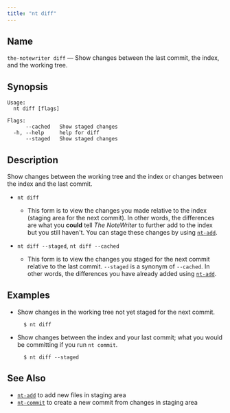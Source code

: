 ```yaml
---
title: "nt diff"
---
```


## Name

`the-notewriter diff` — Show changes between the last commit, the index, and the working tree.

## Synopsis

```
Usage:
  nt diff [flags]

Flags:
      --cached   Show staged changes
  -h, --help     help for diff
      --staged   Show staged changes
```

## Description

Show changes between the working tree and the index or changes between the index and the last commit.

* `nt diff`
  * This form is to view the changes you made relative to the index (staging area for the next commit). In other words, the differences are what you **could** tell _The NoteWriter_ to further add to the index but you still haven't. You can stage these changes by using [`nt-add`](./nt-add.md).

* `nt diff --staged`, `nt diff --cached`
  * This form is to view the changes you staged for the next commit relative to the last commit. `--staged` is a synonym of `--cached`. In other words, the differences you have already added using [`nt-add`](./nt-add.md).

## Examples

* Show changes in the working tree not yet staged for the next commit.

        $ nt diff

* Show changes between the index and your last commit; what you would be committing if you run `nt commit`.

        $ nt diff --staged


## See Also

* [`nt-add`](./nt-add.md) to add new files in staging area
* [`nt-commit`](./nt-commit.md) to create a new commit from changes in staging area

